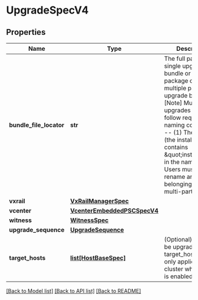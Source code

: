 # UpgradeSpecV4

## Properties
Name | Type | Description | Notes
------------ | ------------- | ------------- | -------------
**bundle_file_locator** | **str** | The full path of the single upgrade bundle or first package of a multiple part upgrade bundle. [Note] Multi-part upgrades must follow required naming conventions -- (1) The first file (the installer file) contains \&quot;installer\&quot; in the name. (2) Users must not rename any files belonging to the multi-part bundle. | 
**vxrail** | [**VxRailManagerSpec**](VxRailManagerSpec.md) |  | 
**vcenter** | [**VcenterEmbeddedPSCSpecV4**](VcenterEmbeddedPSCSpecV4.md) |  | 
**witness** | [**WitnessSpec**](WitnessSpec.md) |  | [optional] 
**upgrade_sequence** | [**UpgradeSequence**](UpgradeSequence.md) |  | [optional] 
**target_hosts** | [**list[HostBaseSpec]**](HostBaseSpec.md) | (Optional) Hosts to be upgraded. The target_hosts object only applies to a cluster when vLCM is enabled. | [optional] 

[[Back to Model list]](../README.md#documentation-for-models) [[Back to API list]](../README.md#documentation-for-api-endpoints) [[Back to README]](../README.md)

